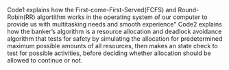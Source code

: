 Code1 explains how the First-come-First-Served(FCFS) and Round-Robin(RR) algortithm works in the operating system of our computer to provide us with multitasking needs and smooth experience"
Code2 explains how the banker’s algorithm is a resource allocation and deadlock avoidance algorithm that tests for safety by simulating the allocation for predetermined maximum possible amounts 
of all resources, then makes an state check to test for possible activities, before deciding whether allocation should be allowed to continue or not.
